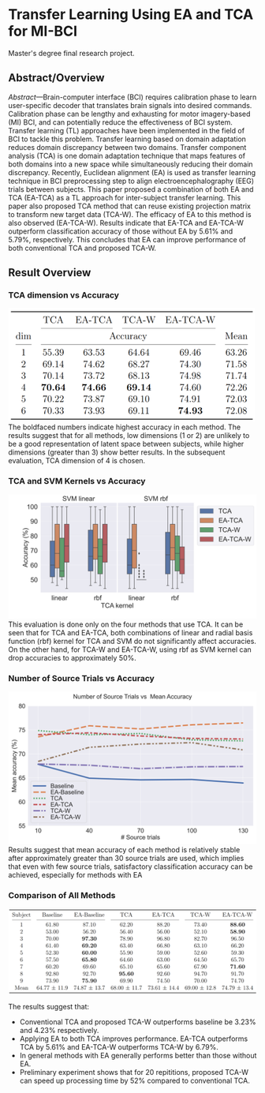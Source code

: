 # Transfer Learning Using EA and TCA for MI-BCI
Master's degree final research project.

## Abstract/Overview
*Abstract*—Brain-computer interface (BCI) requires calibration phase to learn user-specific decoder that translates brain signals into desired commands. Calibration phase can be lengthy and exhausting for motor imagery-based (MI) BCI, and can potentially reduce the effectiveness of BCI system. Transfer learning (TL) approaches have been implemented in the field of BCI to tackle
this problem. Transfer learning based on domain adaptation reduces domain discrepancy between two domains. Transfer component analysis (TCA) is one domain adaptation technique that maps features of both domains into a new space while simultaneously reducing their domain discrepancy. Recently,
Euclidean alignment (EA) is used as transfer learning technique in BCI preprocessing step to align electroencephalography (EEG) trials between subjects. This paper proposed a combination of both EA and TCA (EA-TCA) as a TL approach for inter-subject transfer learning. This paper also proposed TCA method that can reuse existing projection matrix to transform new target data (TCA-W). The efficacy of EA to this method is also observed
(EA-TCA-W). Results indicate that EA-TCA and EA-TCA-W outperform classification accuracy of those without EA by 5.61% and 5.79%, respectively. This concludes that EA can improve performance of both conventional TCA and proposed TCA-W.

## Result Overview
### TCA dimension vs Accuracy
<!-- ![ker-acc](/image/blog-tcadim-acc.png) -->
<img src="/image/blog-tcadim-acc.png" width="500">
The boldfaced numbers indicate highest accuracy in each method. The results suggest that for all methods, low dimensions (1 or 2) are unlikely to be a good representation of latent space between subjects, while higher dimensions (greater than 3) show better results. In the subsequent evaluation, TCA dimension of 4 is chosen.


### TCA and SVM Kernels vs Accuracy
<!-- ![ker-acc](/image/blog-ker-acc.png) -->
<img src="/image/blog-ker-acc.png" width="700">
This evaluation is done only on the four methods that use TCA. It can be seen that for TCA and EA-TCA, both combinations of linear and radial basis function (rbf) kernel for TCA and SVM do not significantly affect accuracies. On the other hand, for TCA-W and EA-TCA-W, using rbf as SVM kernel can drop accuracies to approximately 50%.

### Number of Source Trials vs Accuracy
<img src="/image/blog-src-acc.png" width="700">
Results suggest that mean accuracy of each method is relatively stable after approximately greater than 30 source trials are used, which implies that even with few source trials, satisfactory classification accuracy can be achieved, especially for methods with EA

### Comparison of All Methods
![eval-all](/image/blog-eval-all.png)

The results suggest that:
- Conventional TCA and proposed TCA-W outperforms baseline be 3.23% and 4.23% respectively.
- Applying EA to both TCA improves performance. EA-TCA outperforms TCA by 5.61% and EA-TCA-W outperforms TCA-W by 6.79%.
- In general methods with EA generally performs better than those without EA.
- Preliminary experiment shows that for 20 repititions, proposed TCA-W can speed up processing time by 52% compared to conventional TCA.